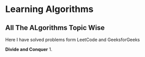 # Learning Algorithms
## All The ALgorithms Topic Wise
Here I have solved problems form LeetCode and GeeksforGeeks

**Divide and Conquer**
1. 
